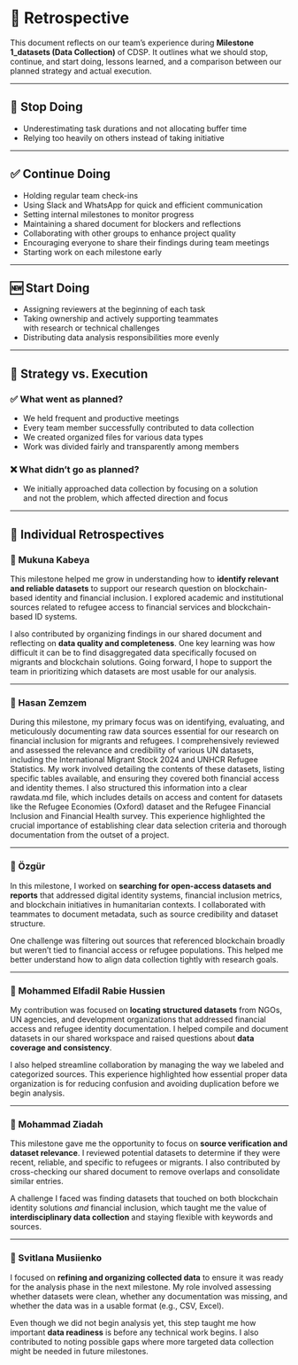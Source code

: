 # 🔄 Retrospective

This document reflects on our team’s experience
during **Milestone 1_datasets (Data Collection)** of CDSP.
It outlines what we should stop, continue, and start doing, lessons learned,
and a comparison between our planned strategy and actual execution.

---

## 🛑 Stop Doing

- Underestimating task durations and not allocating buffer time  
- Relying too heavily on others instead of taking initiative  

---

## ✅ Continue Doing

- Holding regular team check-ins  
- Using Slack and WhatsApp for quick and efficient communication  
- Setting internal milestones to monitor progress  
- Maintaining a shared document for blockers and reflections  
- Collaborating with other groups to enhance project quality  
- Encouraging everyone to share their findings during team meetings  
- Starting work on each milestone early  

---

## 🆕 Start Doing

- Assigning reviewers at the beginning of each task  
- Taking ownership and actively supporting teammates  
  with research or technical challenges  
- Distributing data analysis responsibilities more evenly  

---

## 🎯 Strategy vs. Execution

### ✅ What went as planned?

- We held frequent and productive meetings  
- Every team member successfully contributed to data collection  
- We created organized files for various data types  
- Work was divided fairly and transparently among members  

### ❌ What didn’t go as planned?

- We initially approached data collection by focusing on a solution  
  and not the problem, which affected direction and focus  

---

## 👤 Individual Retrospectives

### 🧠 Mukuna Kabeya

This milestone helped me grow in understanding how to
**identify relevant and reliable datasets** to support our research question on
blockchain-based identity and financial inclusion. I explored academic
and institutional sources related to refugee access to financial services
and blockchain-based ID systems.

I also contributed by organizing findings in our shared document
and reflecting on **data quality and completeness**. One key learning was
how difficult it can be to find disaggregated data specifically focused on
migrants and blockchain solutions. Going forward, I hope to support the team
in prioritizing which datasets are most usable for our analysis.

---

### 🧠 Hasan Zemzem

During this milestone, my primary focus was on identifying, evaluating, and meticulously
documenting raw data sources essential for our research on financial inclusion for
migrants and refugees. I comprehensively reviewed and assessed the relevance and
credibility of various UN datasets, including the International Migrant Stock 2024
and UNHCR Refugee Statistics. My work involved detailing the contents of these datasets,
listing specific tables available, and ensuring they covered both financial access
and identity themes. I also structured this information into a clear rawdata.md file,
which includes details on access and content for datasets like the Refugee Economies
(Oxford) dataset and the Refugee Financial Inclusion and Financial Health survey.
This experience highlighted the crucial importance of establishing clear data selection
criteria and thorough documentation from the outset of a project.

---

### 🧠 Özgür

In this milestone, I worked on
**searching for open-access datasets and reports** that addressed digital
identity systems, financial inclusion metrics, and blockchain initiatives in
humanitarian contexts. I collaborated with teammates to document metadata,
such as source credibility and dataset structure.

One challenge was filtering out sources that referenced blockchain broadly but
weren’t tied to financial access or refugee populations. This helped me better
understand how to align data collection tightly with research goals.

---

### 🧠 Mohammed Elfadil Rabie Hussien

My contribution was focused on **locating structured datasets** from NGOs, UN
agencies, and development organizations that addressed financial access
and refugee identity documentation. I helped compile and document datasets in
our shared workspace and raised questions about **data coverage and consistency**.

I also helped streamline collaboration by managing the way we labeled and
categorized sources. This experience highlighted how essential proper
data organization is for reducing confusion and avoiding duplication
before we begin analysis.

---

### 🧠 Mohammad Ziadah

This milestone gave me the opportunity to focus on
**source verification and dataset relevance**. I reviewed potential datasets
to determine if they were recent, reliable, and specific to refugees
or migrants. I also contributed by cross-checking our shared document
to remove overlaps and consolidate similar entries.

A challenge I faced was finding datasets that touched on both blockchain
identity solutions *and* financial inclusion, which taught me the value of
**interdisciplinary data collection** and staying flexible with keywords and sources.

---

### 🧠 Svitlana Musiienko

I focused on **refining and organizing collected data** to ensure it was ready
for the analysis phase in the next milestone. My role involved assessing
whether datasets were clean, whether any documentation was missing, and
whether the data was in a usable format (e.g., CSV, Excel).

Even though we did not begin analysis yet, this step taught me how important
**data readiness** is before any technical work begins. I also contributed to
noting possible gaps where more targeted data collection might
be needed in future milestones.
